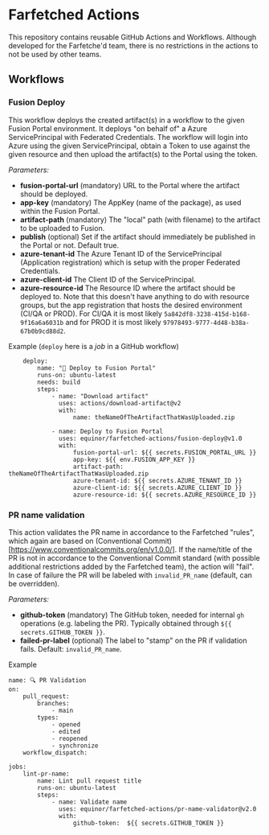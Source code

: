 # Farfetched Actions
This repository contains reusable GitHub Actions and Workflows.
Although developed for the Farfetche'd team, there is no restrictions in the actions to not be used by other teams.

## Workflows
### Fusion Deploy
This workflow deploys the created artifact(s) in a workflow to the given Fusion Portal environment. It deploys "on behalf of" a Azure ServicePrincipal with Federated Credentials.
The workflow will login into Azure using the given ServicePrincipal, obtain a Token to use against the given resource and then upload the artifact(s) to the Portal using the token.

_Parameters:_
* **fusion-portal-url** (mandatory)
URL to the Portal where the artifact should be deployed.
* **app-key** (mandatory)
The AppKey (name of the package), as used within the Fusion Portal.
* **artifact-path** (mandatory)
The "local" path (with filename) to the artifact to be uploaded to Fusion.
* **publish** (optional)
Set if the artifact should immediately be published in the Portal or not. Default true.
* **azure-tenant-id**
The Azure Tenant ID of the ServicePrincipal (Application registration) which is setup with the proper Federated Credentials.
* **azure-client-id**
The Client ID of the ServicePrincipal.
* **azure-resource-id**
The Resource ID where the artifact should be deployed to. Note that this doesn't have anything to do with resource groups, but the app registration that hosts the desired environment (CI/QA or PROD). For CI/QA it is most likely `5a842df8-3238-415d-b168-9f16a6a6031b` and for PROD it is most likely `97978493-9777-4d48-b38a-67b0b9cd88d2`.

Example (`deploy` here is a _job_ in a GitHub workflow)
```
    deploy:
        name: "🚀 Deploy to Fusion Portal"
        runs-on: ubuntu-latest
        needs: build
        steps:
            - name: "Download artifact"
              uses: actions/download-artifact@v2
              with:
                  name: theNameOfTheArtifactThatWasUploaded.zip

            - name: Deploy to Fusion Portal
              uses: equinor/farfetched-actions/fusion-deploy@v1.0
              with:
                  fusion-portal-url: ${{ secrets.FUSION_PORTAL_URL }}
                  app-key: ${{ env.FUSION_APP_KEY }}
                  artifact-path: theNameOfTheArtifactThatWasUploaded.zip
                  azure-tenant-id: ${{ secrets.AZURE_TENANT_ID }}
                  azure-client-id: ${{ secrets.AZURE_CLIENT_ID }}
                  azure-resource-id: ${{ secrets.AZURE_RESOURCE_ID }}
```

### PR name validation
This action validates the PR name in accordance to the Farfetched "rules", which again are based on (Conventional Commit)[https://www.conventionalcommits.org/en/v1.0.0/].
If the name/title of the PR is not in accordance to the Conventional Commit standard (with possible additional restrictions added by the
Farfetched team), the action will "fail".
In case of failure the PR will be labeled with `invalid_PR_name` (default, can be overridden).

_Parameters:_
* **github-token** (mandatory)
The GitHub token, needed for internal `gh` operations (e.g. labeling the PR). Typically obtained through `${{ secrets.GITHUB_TOKEN }}`.
* **failed-pr-label** (optional)
The label to "stamp" on the PR if validation fails. Default: `invalid_PR_name`.


Example
```
name: 🔍️ PR Validation
on:
    pull_request:
        branches:
            - main
        types:
            - opened
            - edited
            - reopened
            - synchronize
    workflow_dispatch:

jobs:
    lint-pr-name:
        name: Lint pull request title
        runs-on: ubuntu-latest
        steps:
            - name: Validate name
              uses: equinor/farfetched-actions/pr-name-validator@v2.0
              with:
                  github-token:  ${{ secrets.GITHUB_TOKEN }}

```
